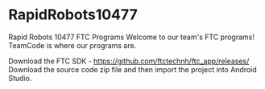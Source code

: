 # RapidRobots10477
Rapid Robots 10477 FTC Programs
Welcome to our team's FTC programs!
TeamCode is where our programs are.


Download the FTC SDK - https://github.com/ftctechnh/ftc_app/releases/
Download the source code zip file and then import the project into Android Studio.
